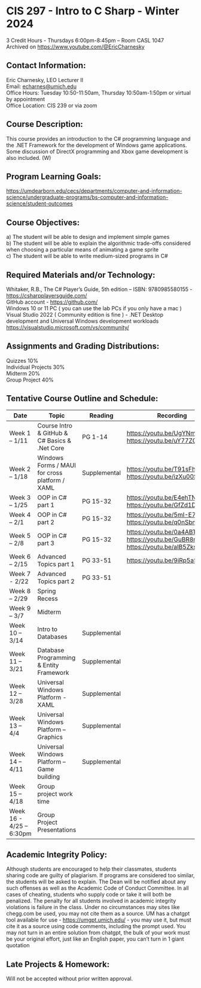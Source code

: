 # CIS 297 - Intro to C Sharp - Winter 2024
3 Credit Hours - Thursdays 6:00pm-8:45pm – Room CASL 1047  
Archived on https://www.youtube.com/@EricCharnesky

## Contact Information:
Eric Charnesky, LEO Lecturer II  
Email: echarnes@umich.edu  
Office Hours: Tuesday 10:50-11:50am, Thursday 10:50am-1:50pm or virtual by appointment  
Office Location: CIS 239 or via zoom

## Course Description: 
This course provides an introduction to the C# programming language and the .NET Framework for the development of Windows game applications. Some discussion of 
DirectX programming and Xbox game development is also included. (W)

## Program Learning Goals: 
https://umdearborn.edu/cecs/departments/computer-and-information-science/undergraduate-programs/bs-computer-and-information-science/student-outcomes  

## Course Objectives: 
a) The student will be able to design and implement simple games  
b) The student will be able to explain the algorithmic trade-offs considered when choosing a particular means of animating a game sprite  
c) The student will be able to write medium-sized programs in C#
 
## Required Materials and/or Technology: 
Whitaker, R.B., The C# Player’s Guide, 5th edition – ISBN: 9780985580155 - https://csharpplayersguide.com/  
GitHub account - https://github.com/  
Windows 10 or 11 PC ( you can use the lab PCs if you only have a mac )  
Visual Studio 2022 ( Community edition is fine ) - .NET Desktop development and Universal Windows development workloads https://visualstudio.microsoft.com/vs/community/ 

## Assignments and Grading Distributions: 
Quizzes 10%  
Individual Projects 30%  
Midterm 20%  
Group Project 40%

## Tentative Course Outline and Schedule: 
Date | Topic | Reading | Recording
---|---|---|---
Week 1 – 1/11 | Course Intro & GitHub & C# Basics & .Net Core | PG 1-14 | https://youtu.be/UgYNmjyP67U https://youtu.be/uY77Z0ucbi0
Week 2 – 1/18 | Windows Forms / MAUI for cross platform / XAML | Supplemental | https://youtu.be/T91sFhcgnPc https://youtu.be/izXu00SRcwE
Week 3 – 1/25 | OOP in C# part 1 | PG 15-32 | https://youtu.be/E4ehTNMSU4o https://youtu.be/GfZd1D6rpVg
Week 4 – 2/1 | OOP in C# part 2 | PG 15-32 |  https://youtu.be/5mI-E7_jE64 https://youtu.be/q0nSbm4yPaA
Week 5 – 2/8 | OOP in C# part 3 | PG 15-32 | https://youtu.be/0a4ABTIjPd4 https://youtu.be/GuBR8ndqtos https://youtu.be/aIB5Zks-yfU 
Week 6 – 2/15 | Advanced Topics part 1 | PG 33-51 | https://youtu.be/9iRp5a5ATl8 
Week 7 - 2/22 | Advanced Topics part 2 | PG 33-51 | 
Week 8 – 2/29 | Spring Recess
Week 9 – 3/7 | Midterm
Week 10 – 3/14 | Intro to Databases | Supplemental | 
Week 11 – 3/21 | Database Programming & Entity Framework | Supplemental | 
Week 12 – 3/28 | Universal Windows Platform - XAML | Supplemental | 
Week 13 – 4/4 | Universal Windows Platform – Graphics | Supplemental | 
Week 14 – 4/11 | Universal Windows Platform – Game building | Supplemental |
Week 15 – 4/18 | Group project work time |
Week 16 - 4/25 – 6:30pm | Group Project Presentations |
 
## Academic Integrity Policy:
Although students are encouraged to help their classmates, students sharing code are guilty of plagiarism. If programs are considered too similar, the students will be asked to explain. The Dean will be notified about any such offenses as well as the Academic Code of Conduct Committee. In all cases of cheating, students who supply code or take it will both be penalized. The penalty for all students involved in academic integrity violations is failure in the class. Under no circumstances may sites like chegg.com be used, you may not cite them as a source. UM has a chatgpt tool available for use - https://umgpt.umich.edu/ - you may use it, but must cite it as a source using code comments, including the prompt used. You may not turn in an entire solution from chatgpt, the bulk of your work must be your original effort, just like an English paper, you can’t turn in 1 giant quotation

## Late Projects & Homework: 
Will not be accepted without prior written approval.
